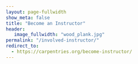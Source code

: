 ```yaml
---
layout: page-fullwidth
show_meta: false
title: "Become an Instructor"
header:
   image_fullwidth: "wood_plank.jpg"
permalink: "/involved-instructor/"
redirect_to:
  - https://carpentries.org/become-instructor/
---
```



